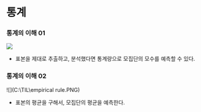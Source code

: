 # 통계

### 통계의 이해 01

![](C:\TIL\parameter.PNG)

- 표본을 제대로 추출하고, 분석했다면 통계량으로 모집단의 모수를 예측할 수 있다.



### 통계의 이해 02

![](C:\TIL\empirical rule.PNG)

- 표본의 평균을 구해서, 모집단의 평균을 예측한다.